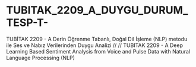 # TUBITAK_2209_A_DUYGU_DURUM_TESP-T-
 TUBİTAK 2209 - A Derin Öğrenme Tabanlı, Doğal Dil İşleme (NLP) metodu ile Ses ve Nabız Verilerinden Duygu Analizi // // TUBITAK 2209 - A Deep Learning Based Sentiment Analysis from Voice and Pulse Data with Natural Language Processing (NLP)
